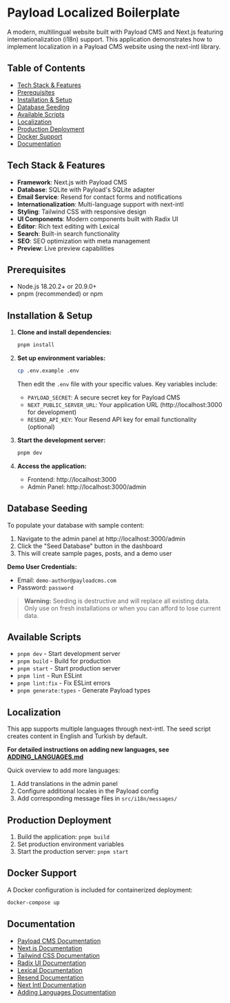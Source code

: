 # Payload Localized Boilerplate

A modern, multilingual website built with Payload CMS and Next.js featuring internationalization (i18n) support. This application demonstrates how to implement localization in a Payload CMS website using the next-intl library.

## Table of Contents

- [Tech Stack & Features](#tech-stack--features)
- [Prerequisites](#prerequisites)
- [Installation & Setup](#installation--setup)
- [Database Seeding](#database-seeding)
- [Available Scripts](#available-scripts)
- [Localization](#localization)
- [Production Deployment](#production-deployment)
- [Docker Support](#docker-support)
- [Documentation](#documentation)

## Tech Stack & Features

- **Framework**: Next.js with Payload CMS
- **Database**: SQLite with Payload's SQLite adapter
- **Email Service**: Resend for contact forms and notifications
- **Internationalization**: Multi-language support with next-intl
- **Styling**: Tailwind CSS with responsive design
- **UI Components**: Modern components built with Radix UI
- **Editor**: Rich text editing with Lexical
- **Search**: Built-in search functionality
- **SEO**: SEO optimization with meta management
- **Preview**: Live preview capabilities

## Prerequisites

- Node.js 18.20.2+ or 20.9.0+
- pnpm (recommended) or npm

## Installation & Setup

1. **Clone and install dependencies:**
   ```bash
   pnpm install
   ```

2. **Set up environment variables:**
   ```bash
   cp .env.example .env
   ```
   Then edit the `.env` file with your specific values. Key variables include:
   - `PAYLOAD_SECRET`: A secure secret key for Payload CMS
   - `NEXT_PUBLIC_SERVER_URL`: Your application URL (http://localhost:3000 for development)
   - `RESEND_API_KEY`: Your Resend API key for email functionality (optional)

3. **Start the development server:**
   ```bash
   pnpm dev
   ```

4. **Access the application:**
   - Frontend: http://localhost:3000
   - Admin Panel: http://localhost:3000/admin

## Database Seeding

To populate your database with sample content:

1. Navigate to the admin panel at http://localhost:3000/admin
2. Click the "Seed Database" button in the dashboard
3. This will create sample pages, posts, and a demo user

**Demo User Credentials:**
- Email: `demo-author@payloadcms.com`
- Password: `password`

> **Warning:** Seeding is destructive and will replace all existing data. Only use on fresh installations or when you can afford to lose current data.

## Available Scripts

- `pnpm dev` - Start development server
- `pnpm build` - Build for production
- `pnpm start` - Start production server
- `pnpm lint` - Run ESLint
- `pnpm lint:fix` - Fix ESLint errors
- `pnpm generate:types` - Generate Payload types

## Localization

This app supports multiple languages through next-intl. The seed script creates content in English and Turkish by default. 

**For detailed instructions on adding new languages, see [ADDING_LANGUAGES.md](./docs/ADDING_LANGUAGES.md)**

Quick overview to add more languages:

1. Add translations in the admin panel
2. Configure additional locales in the Payload config
3. Add corresponding message files in `src/i18n/messages/`

## Production Deployment

1. Build the application: `pnpm build`
2. Set production environment variables
3. Start the production server: `pnpm start`

## Docker Support

A Docker configuration is included for containerized deployment:

```bash
docker-compose up
```
## Documentation

- [Payload CMS Documentation](https://payloadcms.com/docs/getting-started/what-is-payload)
- [Next.js Documentation](https://nextjs.org/docs)
- [Tailwind CSS Documentation](https://tailwindcss.com/docs)
- [Radix UI Documentation](https://www.radix-ui.com/docs/primitives/overview/introduction)
- [Lexical Documentation](https://lexical.dev/docs)
- [Resend Documentation](https://resend.com/docs)
- [Next Intl Documentation](https://next-intl.dev/docs)
- [Adding Languages Documentation](./docs/ADDING_LANGUAGES.md)
